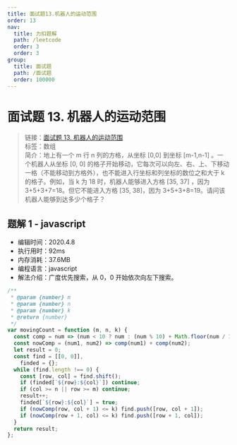 ```yaml
---
title: 面试题13.机器人的运动范围
order: 13
nav:
  title: 力扣题解
  path: /leetcode
  order: 3
  order: 3
group:
  title: 面试题
  path: /面试题
  order: 100000
---
```


# 面试题 13. 机器人的运动范围

> 链接：[面试题 13. 机器人的运动范围](https://leetcode-cn.com/problems/ji-qi-ren-de-yun-dong-fan-wei-lcof/)  
> 标签：数组  
> 简介：地上有一个 m 行 n 列的方格，从坐标 [0,0] 到坐标 [m-1,n-1] 。一个机器人从坐标 [0, 0] 的格子开始移动，它每次可以向左、右、上、下移动一格（不能移动到方格外），也不能进入行坐标和列坐标的数位之和大于 k 的格子。例如，当 k 为 18 时，机器人能够进入方格 [35, 37] ，因为 3+5+3+7=18。但它不能进入方格 [35, 38]，因为 3+5+3+8=19。请问该机器人能够到达多少个格子？

## 题解 1 - javascript

- 编辑时间：2020.4.8
- 执行用时：92ms
- 内存消耗：37.6MB
- 编程语言：javascript
- 解法介绍：广度优先搜索，从 0，0 开始依次向左下搜索。

```javascript
/**
 * @param {number} m
 * @param {number} n
 * @param {number} k
 * @return {number}
 */
var movingCount = function (m, n, k) {
  const comp = num => (num < 10 ? num : (num % 10) + Math.floor(num / 10));
  const nowComp = (num1, num2) => comp(num1) + comp(num2);
  let result = 0;
  const find = [[0, 0]],
    finded = {};
  while (find.length !== 0) {
    const [row, col] = find.shift();
    if (finded[`${row}:${col}`]) continue;
    if (col >= n || row >= m) continue;
    result++;
    finded[`${row}:${col}`] = true;
    if (nowComp(row, col + 1) <= k) find.push([row, col + 1]);
    if (nowComp(row + 1, col) <= k) find.push([row + 1, col]);
  }
  return result;
};
```
